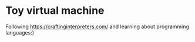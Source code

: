 # Toy virtual machine

Following https://craftinginterpreters.com/ and learning about programming languages:)
